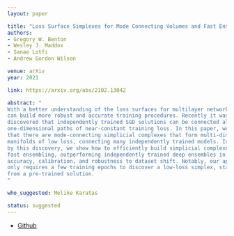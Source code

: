 ```yaml
---
layout: paper

title: "Loss Surface Simplexes for Mode Connecting Volumes and Fast Ensembling"
authors:
- Gregory W. Benton
- Wesley J. Maddox
- Sanae Lotfi
- Andrew Gordon Wilson

venue: arXiv
year: 2021

link: https://arxiv.org/abs/2102.13042

abstract: "
With a better understanding of the loss surfaces for multilayer networks, we
can build more robust and accurate training procedures. Recently it was
discovered that independently trained SGD solutions can be connected along
one-dimensional paths of near-constant training loss. In this paper, we show
that there are mode-connecting simplicial complexes that form multi-dimensional
manifolds of low loss, connecting many independently trained models. Inspired
by this discovery, we show how to efficiently build simplicial complexes for
fast ensembling, outperforming independently trained deep ensembles in
accuracy, calibration, and robustness to dataset shift. Notably, our approach
only requires a few training epochs to discover a low-loss simplex, starting
from a pre-trained solution.
"

who_suggested: Melike Karatas

status: suggested
---
```

- [Github](hhttps://github.com/g-benton/loss-surface-simplexes)
